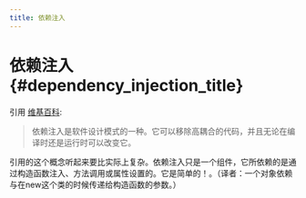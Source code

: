 ```yaml
---
title: 依赖注入
---
```


# 依赖注入 {#dependency_injection_title}

引用 [维基百科](http://en.wikipedia.org/wiki/Dependency_injection):

> 依赖注入是软件设计模式的一种。它可以移除高耦合的代码，并且无论在编译时还是运行时可以改变它。 

引用的这个概念听起来要比实际上复杂。依赖注入只是一个组件，它所依赖的是通过构造函数注入、方法调用或属性设置的。它是简单的！。（译者：一个对象依赖与在new这个类的时候传递给构造函数的参数。）
